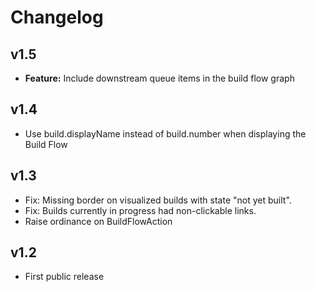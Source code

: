 # Changelog

## v1.5
* **Feature:** Include downstream queue items in the build flow graph

## v1.4
* Use build.displayName instead of build.number when displaying the Build Flow

## v1.3
* Fix: Missing border on visualized builds with state "not yet built".
* Fix: Builds currently in progress had non-clickable links.
* Raise ordinance on BuildFlowAction

## v1.2
* First public release
